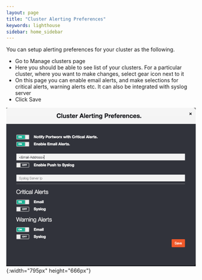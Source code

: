 ```yaml
---
layout: page
title: "Cluster Alerting Preferences"
keywords: lighthouse
sidebar: home_sidebar
---
```


You can setup alerting preferences for your cluster as the following.

* Go to Manage clusters page
* Here you should be able to see list of your clusters. For a particular cluster, where you want to make changes, select gear icon next to it
* On this page you can enable email alerts, and make selections for critical alerts, warning alerts etc. It can also be integrated with syslog server
* Click Save

![LH-ALERTING-PREFERENCES](images/Cluster-Alerting-Preferences.png "LH Alerting Preferences"){:width="795px" height="666px"}
